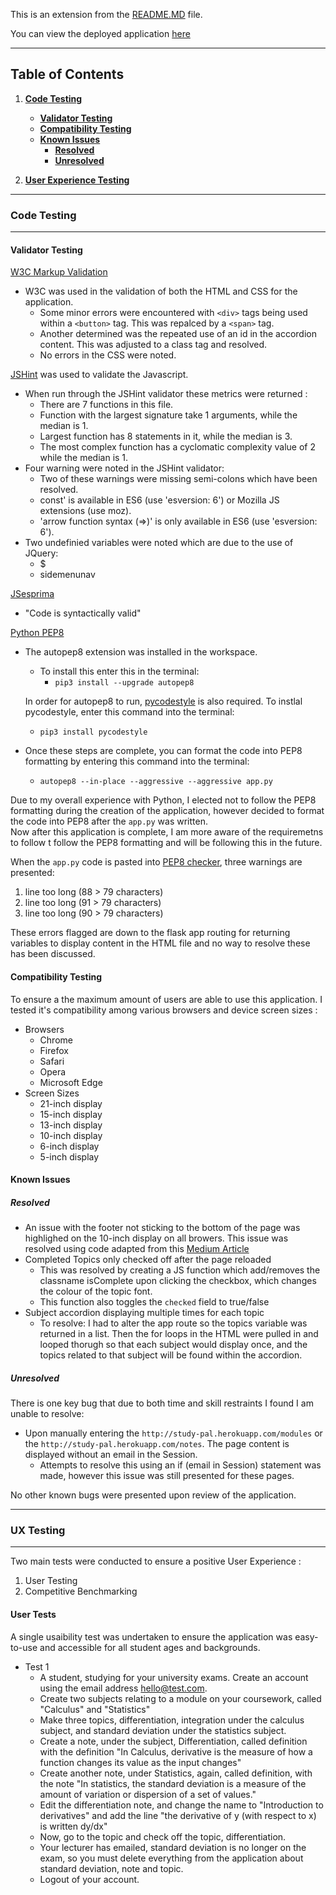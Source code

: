 This is an extension from the [README.MD](README.md) file.

You can view the deployed application [here](http://study-pal.herokuapp.com/base)

---
## Table of Contents

1. [**Code Testing**](#code-testing)
    - [**Validator Testing**](#validator-testing)
    - [**Compatibility Testing**](#compatibility-testing)
    - [**Known Issues**](#known-issues)
        - [**Resolved**](#resolved)
        - [**Unresolved**](#unresolved)

2. [**User Experience Testing**](#ux-testing)

---
### Code Testing
---
#### Validator Testing

[W3C Markup Validation](https://validator.w3.org/)
 - W3C was used in the validation of both the HTML and CSS for the application.
    - Some minor errors were encountered with `<div>` tags being used within a `<button>` tag. This was repalced by a `<span>` tag.
    - Another determined was the repeated use of an id in the accordion content.  This was adjusted to a class tag and resolved. 
    - No errors in the CSS were noted. 

[JSHint](https://jshint.com/) was used to validate the Javascript.
- When run through the JSHint validator these metrics were returned :
    - There are 7 functions in this file.
    - Function with the largest signature take 1 arguments, while the median is 1.
    - Largest function has 8 statements in it, while the median is 3.
    - The most complex function has a cyclomatic complexity value of 2 while the median is 1.
- Four warning were noted in the JSHint validator: 
    - Two of these warnings were missing semi-colons which have been resolved. 
    - const' is available in ES6 (use 'esversion: 6') or Mozilla JS extensions (use moz).
    - 'arrow function syntax (=>)' is only available in ES6 (use 'esversion: 6').
- Two undefinied variables were noted which are due to the use of JQuery: 
    - $
    - sidemenunav

[JSesprima](https://esprima.org/demo/validate.html)
- "Code is syntactically valid"

[Python PEP8](https://pypi.org/project/autopep8/)
- The autopep8 extension was installed in the workspace. 
    - To install this enter this in the terminal: 
        -   `pip3 install --upgrade autopep8`

    In order for autopep8 to run, [pycodestyle](https://github.com/PyCQA/pycodestyle) is also required. 
    To instlal pycodestyle, enter this command into the terminal: 
    -  `pip3 install pycodestyle`

- Once these steps are complete, you can format the code into PEP8 formatting by entering this command into the terminal:
    - `autopep8 --in-place --aggressive --aggressive app.py`

Due to my overall experience with Python, I elected not to follow the PEP8 formatting during the creation of the application, however decided to format the code into PEP8 after the `app.py` was written.  
Now after this application is complete, I am more aware of the requiremetns to follow t follow the PEP8 formatting and will be following this in the future.

When the `app.py` code is pasted into [PEP8 checker](http://pep8online.com/), three warnings are presented:
 
 1. line too long (88 > 79 characters)
 2. line too long (91 > 79 characters)
 3. line too long (90 > 79 characters)

 These errors flagged are down to the flask app routing for returning variables to display content in the HTML file and no way to resolve these has been discussed.

 #### Compatibility Testing
 To ensure a the maximum amount of users are able to use this application.   I tested it's compatibility among various browsers and device screen sizes :
 
 - Browsers
    - Chrome
    - Firefox
    - Safari
    - Opera
    - Microsoft Edge
- Screen Sizes
    - 21-inch display
    - 15-inch display
    - 13-inch display
    - 10-inch display
    - 6-inch display
    - 5-inch display    

#### Known Issues

##### Resolved 

- An issue with the footer not sticking to the bottom of the page was highlighed on the 10-inch display on all browers. This issue was resolved using code adapted from this [Medium Article](https://medium.com/@zerox/keep-that-damn-footer-at-the-bottom-c7a921cb9551)
- Completed Topics only checked off after the page reloaded 
    - This was resolved by creating a JS function which add/removes the classname isComplete upon clicking the checkbox, which changes the colour of the topic font.
    - This function also toggles the `checked` field to true/false
- Subject accordion displaying multiple times for each topic
    - To resolve: I had to alter the app route so the topics variable was returned in a list.  Then the for loops in the HTML were pulled in and looped thorugh so that each subject would display once, and the topics related to that subject will be found within the accordion.

##### Unresolved

There is one key bug that due to both time and skill restraints I found I am unable to resolve: 

- Upon manually entering the `http://study-pal.herokuapp.com/modules` or the `http://study-pal.herokuapp.com/notes`.  The page content is displayed without an email in the Session.
    - Attempts to resolve this using an if (email in Session) statement was made, however this issue was still presented for these pages.

No other known bugs were presented upon review of the application.

---
### UX Testing
---

Two main tests were conducted to ensure a positive User Experience : 

1) User Testing
2) Competitive Benchmarking


#### User Tests

A single usaibility test was undertaken to ensure the application was easy-to-use and accessible for all student ages and backgrounds.
- Test 1
    - A  student, studying for your university exams.  Create an account using the email address hello@test.com. 
    - Create two subjects relating to a module on your coursework, called "Calculus" and "Statistics" 
    - Make three topics, differentiation, integration under the calculus subject, and standard deviation under the statistics subject. 
    - Create a note, under the subject, Differentiation, called definition with the definition "In Calculus, derivative is the measure of how a function changes its value as the input changes"
    - Create another note, under Statistics, again, called definition,  with the note "In statistics, the standard deviation is a measure of the amount of variation or dispersion of a set of values." 
    - Edit the differentiation note, and change the name to "Introduction to derivatives" and add the line "the derivative of y (with respect to x) is written dy/dx"
    - Now, go to the topic and check off the topic, differentiation. 
    - Your lecturer has emailed, standard deviation is no longer on the exam, so you must delete everything from the application about standard deviation, note and topic. 
    - Logout of your account. 